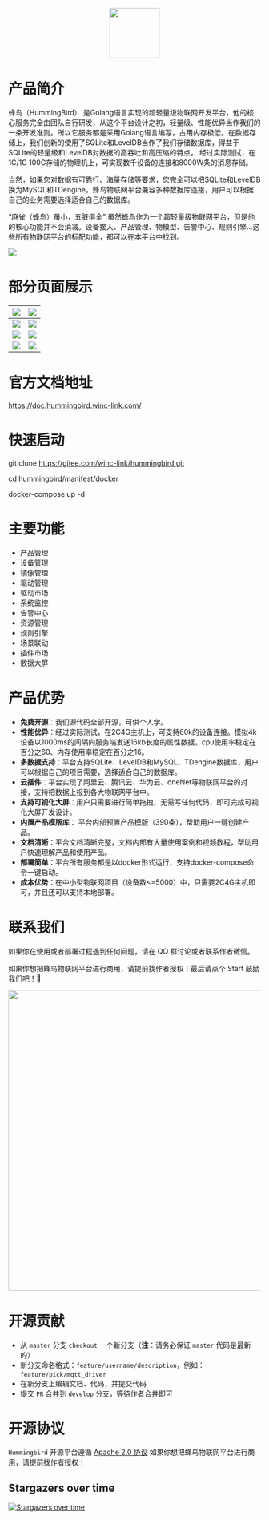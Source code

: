 <p align="center">
	<img src="manifest/image/logo.png" width="100">
<br>

</p>

# 产品简介

蜂鸟（HummingBird） 是Golang语言实现的超轻量级物联网开发平台，他的核心服务完全由团队自行研发，从这个平台设计之初，轻量级、性能优异当作我们的一条开发准则。所以它服务都是采用Golang语言编写，占用内存极低。在数据存储上，我们创新的使用了SQLite和LevelDB当作了我们存储数据库，得益于SQLite的轻量级和LevelDB对数据的高吞吐和高压缩的特点， 经过实际测试，在1C/1G 100G存储的物理机上，可实现数千设备的连接和8000W条的消息存储。

当然，如果您对数据有可靠行、海量存储等要求，您完全可以把SQLite和LevelDB换为MySQL和TDengine，蜂鸟物联网平台兼容多种数据库连接，用户可以根据自己的业务需要选择适合自己的数据库。

“麻雀（蜂鸟）虽小，五脏俱全” 虽然蜂鸟作为一个超轻量级物联网平台，但是他的核心功能并不会消减。设备接入、产品管理、物模型、告警中心、规则引擎...这些所有物联网平台的标配功能，都可以在本平台中找到。



![](manifest/image/architecture.png)



# 部分页面展示

| ![](manifest/image/1.png)                                               | ![](manifest/image/2.png)                                                   |
|:------------------------------------------------------------------------|:----------------------------------------------------------------------------|
| ![](manifest/image/3.png)                                             | ![](manifest/image/4.png)                                                   |
| ![](manifest/image/5.png)                                               | ![](manifest/image/6.png)                                                   |
| ![](manifest/image/7.png)                                               | ![](manifest/image/8.png)                                                   |

# 官方文档地址
https://doc.hummingbird.winc-link.com/

# 快速启动

git clone https://gitee.com/winc-link/hummingbird.git

cd hummingbird/manifest/docker 

docker-compose up -d

# 主要功能

- 产品管理
- 设备管理
- 镜像管理
- 驱动管理
- 驱动市场
- 系统监控
- 告警中心
- 资源管理
- 规则引擎
- 场景联动
- 插件市场
- 数据大屏

# 产品优势

- **免费开源**：我们源代码全部开源，可供个人学。
- **性能优异**：经过实际测试，在2C4G主机上，可支持60k的设备连接。模拟4k设备以1000ms的间隔向服务端发送16kb长度的属性数据，cpu使用率稳定在百分之60、内存使用率稳定在百分之16。
- **多数据支持**：平台支持SQLite、LevelDB和MySQL、TDengine数据库，用户可以根据自己的项目需要，选择适合自己的数据库。
- **云插件**：平台实现了阿里云、腾讯云、华为云、oneNet等物联网平台的对接，支持把数据上报到各大物联网平台中。
- **支持可视化大屏**：用户只需要进行简单拖拽，无需写任何代码，即可完成可视化大屏开发设计。
- **内置产品模版库**： 平台内部预置产品模版（390条），帮助用户一键创建产品。
- **文档清晰**：平台文档清晰完整，文档内部有大量使用案例和视频教程，帮助用户快速理解产品和使用产品。
- **部署简单**：平台所有服务都是以docker形式运行，支持docker-compose命令一键启动。
- **成本优势**：在中小型物联网项目（设备数<=5000）中，只需要2C4G主机即可，并且还可以支持本地部署。

#  联系我们

如果你在使用或者部署过程遇到任何问题，请在 QQ 群讨论或者联系作者微信。

如果你想把蜂鸟物联网平台进行商用，请提前找作者授权！最后请点个 Start 鼓励我们吧！🌟

<p align="center">
	<img src="manifest/image/jietu.png" width="600">
<br>


# 开源贡献

-   从 `master` 分支 `checkout` 一个新分支（**注**：请务必保证 `master` 代码是最新的）
-   新分支命名格式：`feature/username/description`，例如：`feature/pick/mqtt_driver`
-   在新分支上编辑文档、代码，并提交代码
-   提交 `PR` 合并到 `develop` 分支，等待作者合并即可

# 开源协议

`Hummingbird` 开源平台遵循 [Apache 2.0 协议](https://www.apache.org/licenses/LICENSE-2.0.html) 如果你想把蜂鸟物联网平台进行商用，请提前找作者授权！



## Stargazers over time

[![Stargazers over time](https://starchart.cc/winc-link/hummingbird.svg)](https://starchart.cc/winc-link/hummingbird)
